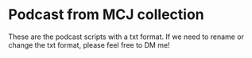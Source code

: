 # Podcast from MCJ collection
These are the podcast scripts with a txt format.
If we need to rename or change the txt format, please feel free to DM me!